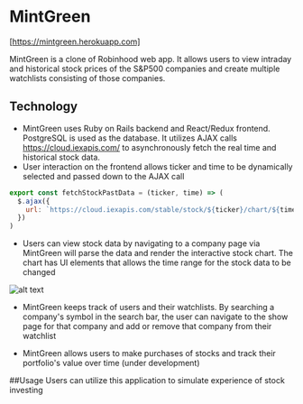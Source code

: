 # MintGreen

[https://mintgreen.herokuapp.com]

MintGreen is a clone of Robinhood web app. It allows users to view intraday and historical stock prices of the S&P500 companies and create multiple watchlists consisting of those companies.

## Technology

* MintGreen uses Ruby on Rails backend and React/Redux frontend. PostgreSQL is used as the database. 
It utilizes AJAX calls https://cloud.iexapis.com/ to asynchronously fetch the real time and historical stock data. 
* User interaction on the frontend allows ticker and time to be dynamically selected and passed down to the AJAX call
```javascript
export const fetchStockPastData = (ticker, time) => (
  $.ajax({
    url: `https://cloud.iexapis.com/stable/stock/${ticker}/chart/${time}?token=${iexApiKey}`
  })
)
```

* Users can view stock data by navigating to a company page via MintGreen will parse the data and render the interactive stock chart. The chart has UI elements that allows the time range for the stock data to be changed

![alt text](https://raw.githubusercontent.com/TSong23/minty_green/master/app/assets/images/mintgreen_chart_example.png)

* MintGreen keeps track of users and their watchlists. By searching a company's symbol in the search bar, the user can navigate to the show page for that company and add or remove that company from their watchlist

* MintGreen allows users to make purchases of stocks and track their portfolio's value over time (under development)


##Usage
Users can utilize this application to simulate experience of stock investing



